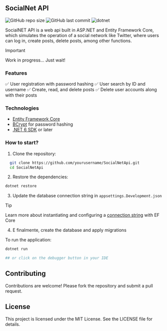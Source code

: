 ## SocialNet API

![GitHub repo size](https://img.shields.io/github/repo-size/luis-domingues/social-net-api)
![GitHub last commit](https://img.shields.io/github/last-commit/luis-domingues/social-net-api)
![dotnet](https://img.shields.io/badge/dotnet-8.0-purple)

SocialNET API is a web api built in ASP.NET and Entity Framework Core, which simulates the operation of a social network like Twitter, where users can log in, create posts, delete posts, among other functions.

> [!IMPORTANT]
> Work in progress... Just wait!

### Features

✅ User registration with password hashing
✅ User search by ID and username
✅ Create, read, and delete posts
✅ Delete user accounts along with their posts

### Technologies

- [Entity Framework Core](https://learn.microsoft.com/en-us/ef/)
- [BCrypt](https://www.nuget.org/packages/BCrypt.Net-Next) for password hashing
- [.NET 6 SDK](https://dotnet.microsoft.com/download/dotnet/6.0) or later

### How to start? 

1. Clone the repository:
 ```bash
   git clone https://github.com/yourusername/SocialNetApi.git
   cd SocialNetApi
```

2. Restore the dependencies:
```bash
dotnet restore
```

3. Update the database connection string in `appsettings.Development.json`

> [!TIP]
> Learn more about instantiating and configuring a [connection string](https://learn.microsoft.com/en-us/ef/core/dbcontext-configuration/) with EF Core

4. E finalmente, create the database and apply migrations

To run the application: 
```bash
dotnet run

## or click on the debugger button in your IDE
```

## Contributing

Contributions are welcome! Please fork the repository and submit a pull request.

## License

This project is licensed under the MIT License. See the LICENSE file for details.
